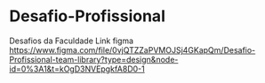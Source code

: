 # Desafio-Profissional
Desafios da Faculdade
Link figma https://www.figma.com/file/0vjQTZZaPVMOJSj4GKapQm/Desafio-Profissional-team-library?type=design&node-id=0%3A1&t=kOgD3NVEpgkfA8D0-1
